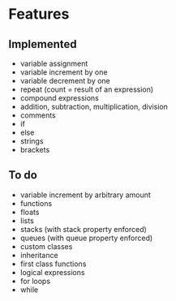 # Features

## Implemented

- variable assignment
- variable increment by one
- variable decrement by one
- repeat (count = result of an expression)
- compound expressions
- addition, subtraction, multiplication, division
- comments
- if
- else
- strings
- brackets

## To do

- variable increment by arbitrary amount
- functions
- floats
- lists
- stacks (with stack property enforced)
- queues (with queue property enforced)
- custom classes
- inheritance
- first class functions
- logical expressions
- for loops
- while
